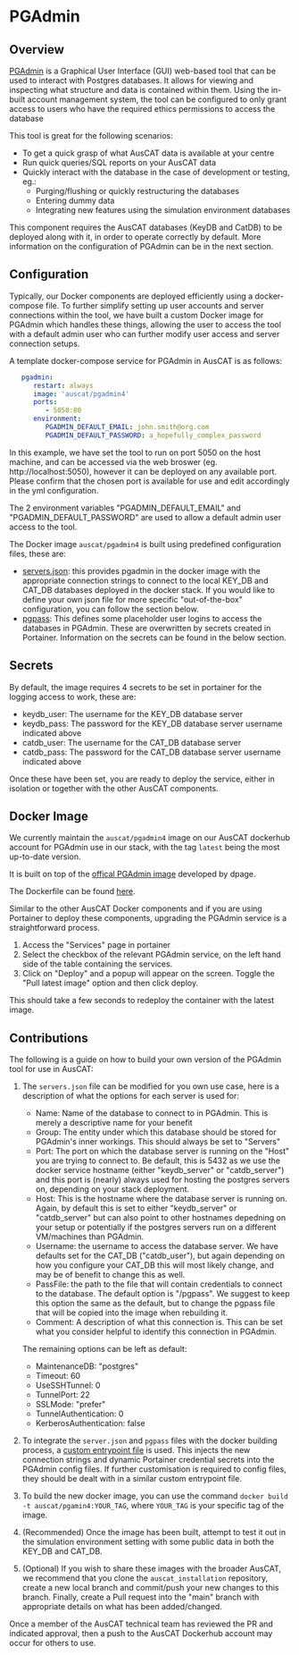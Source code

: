 # PGAdmin

## Overview

[PGAdmin](https://www.pgadmin.org/) is a Graphical User Interface (GUI) web-based tool that can be used to interact with Postgres databases. It allows for viewing and inspecting what structure and data is contained within them. Using the in-built account management system, the tool can be configured to only grant access to users who have the required ethics permissions to access the database

This tool is great for the following scenarios:
- To get a quick grasp of what AusCAT data is available at your centre
- Run quick queries/SQL reports on your AusCAT data
- Quickly interact with the database in the case of development or testing, eg.:
   - Purging/flushing or quickly restructuring the databases 
   - Entering dummy data
   - Integrating new features using the simulation environment databases

This component requires the AusCAT databases (KeyDB and CatDB) to be deployed along with it, in order to operate correctly by default. More information on the configuration of PGAdmin can be in the next section. 

## Configuration

Typically, our Docker components are deployed efficiently using a docker-compose file. To further simplify setting up user accounts and server connections within the tool, we have built a custom Docker image for PGAdmin which handles these things, allowing the user to access the tool with a default admin user who can further modify user access and server connection setups.

A template docker-compose service for PGAdmin in AusCAT is as follows:

```yml
   pgadmin:
      restart: always
      image: 'auscat/pgadmin4'
      ports: 
         - 5050:80
      environment:
         PGADMIN_DEFAULT_EMAIL: john.smith@org.com
         PGADMIN_DEFAULT_PASSWORD: a_hopefully_complex_password
```
In this example, we have set the tool to run on port 5050 on the host machine, and can be accessed via the web broswer (eg. http://localhost:5050), however it can be deployed on any available port. Please confirm that the chosen port is available for use and edit accordingly in the yml configuration. 

The 2 environment variables "PGADMIN_DEFAULT_EMAIL" and "PGADMIN_DEFAULT_PASSWORD" are used to allow a default admin user access to the tool.

The Docker image `auscat/pgadmin4` is built using predefined configuration files, these are:
- [servers.json](https://github.com/AustralianCancerDataNetwork/auscat_installation/blob/main/pgadmin/servers.json): this provides pgadmin in the docker image with the appropriate connection strings to connect to the local KEY_DB and CAT_DB databases deployed in the docker stack. If you would like to define your own json file for more specific "out-of-the-box" configuration, you can follow the section below.
- [pgpass](https://github.com/AustralianCancerDataNetwork/auscat_installation/blob/main/pgadmin/pgpass): This defines some placeholder user logins to access the databases in PGAdmin. These are overwritten by secrets created in Portainer. Information on the secrets can be found in the below section.

## Secrets
By default, the image requires 4 secrets to be set in portainer for the logging access to work, these are:
- keydb_user: The username for the KEY_DB database server
- keydb_pass: The password for the KEY_DB database server username indicated above
- catdb_user: The username for the CAT_DB database server
- catdb_pass: The password for the CAT_DB database server username indicated above

Once these have been set, you are ready to deploy the service, either in isolation or together with the other AusCAT components.

## Docker Image

We currently maintain the `auscat/pgadmin4` image on our AusCAT dockerhub account for PGAdmin use in our stack, with the tag `latest` being the most up-to-date version.

It is built on top of the [offical PGAdmin image](https://hub.docker.com/r/dpage/pgadmin4/) developed by dpage.

The Dockerfile can be found [here](https://github.com/AustralianCancerDataNetwork/auscat_installation/blob/main/pgadmin/Dockerfile).

Similar to the other AusCAT Docker components and if you are using Portainer to deploy these components, upgrading the PGAdmin service is a straightforward process.
1. Access the "Services" page in portainer
2. Select the checkbox of the relevant PGAdmin service, on the left hand side of the table containing the services.
3. Click on "Deploy" and a popup will appear on the screen. Toggle the "Pull latest image" option and then click deploy.

This should take a few seconds to redeploy the container with the latest image.


## Contributions

The following is a guide on how to build your own version of the PGAdmin tool for use in AusCAT:

1. The `servers.json` file can be modified for you own use case, here is a description of what the options for each server is used for:
   - Name: Name of the database to connect to in PGAdmin. This is merely a descriptive name for your benefit
   - Group: The entity under which this database should be stored for PGAdmin's inner workings. This should always be set to "Servers"
   - Port: The port on which the database server is running on the "Host" you are trying to connect to. Be default, this is 5432 as we use the docker service hostname (either "keydb_server" or "catdb_server") and this port is (nearly) always used for hosting the postgres servers on, depending on your stack deployment. 
   - Host: This is the hostname where the database server is running on. Again, by default this is set to either "keydb_server" or "catdb_server" but can also point to other hostnames depedning on your setup or potentially if the postgres servers run on a different VM/machines than PGAdmin.
   - Username: the username to access the database server. We have defaults set for the CAT_DB ("catdb_user"), but again depending on how you configure your CAT_DB this will most likely change, and may be of benefit to change this as well.
   - PassFile: the path to the file that will contain credentials to connect to the database. The default option is "/pgpass". We suggest to keep this option the same as the default, but to change the pgpass file that will be copied into the image when rebuilding it.
   - Comment: A description of what this connection is. This can be set what you consider helpful to identify this connection in PGAdmin.
   
   The remaining options can be left as default:
   
   - MaintenanceDB: "postgres"
   - Timeout: 60
   - UseSSHTunnel: 0
   - TunnelPort: 22
   - SSLMode: "prefer"
   - TunnelAuthentication: 0
   - KerberosAuthentication: false

2. To integrate the `server.json` and `pgpass` files with the docker building process, a [custom entrypoint file](https://github.com/AustralianCancerDataNetwork/auscat_installation/blob/main/pgadmin/custom_entrypoint.sh) is used. This injects the new connection strings and dynamic Portainer credential secrets into the PGAdmin config files. If further customisation is required to config files, they should be dealt with in a similar custom entrypoint file.

3. To build the new docker image, you can use the command `docker build -t auscat/pgamin4:YOUR_TAG`, where `YOUR_TAG` is your specific tag of the image.

4. (Recommended) Once the image has been built, attempt to test it out in the simulation environment setting with some public data in both the KEY_DB and CAT_DB.

5. (Optional) If you wish to share these images with the broader AusCAT, we recommend that you clone the `auscat_installation` repository, create a new local branch and commit/push your new changes to this branch. Finally, create a Pull request into the "main" branch with appropriate details on what has been added/changed.

Once a member of the AusCAT technical team has reviewed the PR and indicated approval, then a push to the AusCAT Dockerhub account may occur for others to use.

